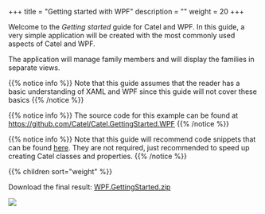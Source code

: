 +++
title = "Getting started with WPF" 
description = ""
weight = 20
+++

Welcome to the *Getting started* guide for Catel and WPF. In this guide, a very simple application will be created with the most commonly used aspects of Catel and WPF.

The application will manage family members and will display the families in separate views.

{{% notice info %}}
Note that this guide assumes that the reader has a basic understanding of XAML and WPF since this guide will not cover these basics
{{% /notice %}}

{{% notice info %}}
The source code for this example can be found at <https://github.com/Catel/Catel.GettingStarted.WPF>
{{% /notice %}}

{{% notice info %}}
Note that this guide will recommend code snippets that can be found [here](http://www.catelproject.com/downloads/general-files/). They are not required, just recommended to speed up creating Catel classes and properties.
{{% /notice %}}

{{% children sort="weight" %}}

Download the final result: [WPF.GettingStarted.zip](../../downloads/getting-started/wpf/wpf-getting-started.zip)

![](../../images/getting-started/wpf/introduction/screenshot.png)